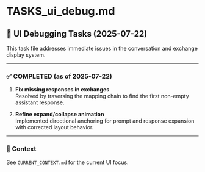 # TASKS_ui_debug.md

## 🧱 UI Debugging Tasks (2025-07-22)

This task file addresses immediate issues in the conversation and exchange display system.

---

### ✅ COMPLETED (as of 2025-07-22)

1. **Fix missing responses in exchanges**  
   Resolved by traversing the mapping chain to find the first non-empty assistant response.

2. **Refine expand/collapse animation**  
   Implemented directional anchoring for prompt and response expansion with corrected layout behavior.

---

### 📎 Context
See `CURRENT_CONTEXT.md` for the current UI focus.
